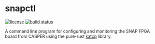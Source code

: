# snapctl

[![license](https://img.shields.io/badge/license-Apache--2.0_OR_MIT-blue?style=flat-square)](#license)
[![build status](https://img.shields.io/github/workflow/status/GReX-Telescope/snapctl/CI/main?style=flat-square&logo=github)](https://github.com/GReX-Telescope/snapctl/actions)

A command line program for configuring and monitoring the SNAP FPGA board from
CASPER using the pure-rust [katcp](https://github.com/GReX-Telescope/katcp) library.
